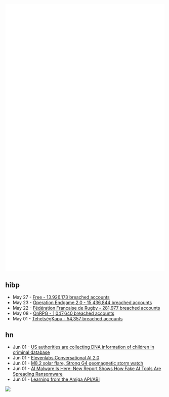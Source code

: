 ![Metrics](https://raw.githubusercontent.com/phixion/phixion/master/metrics.svg)

## hibp

<!--
for https://github.com/phixion/phixion/blob/main/.github/workflows/feeds.yml
-->
<!--START_SECTION:haveibeenpwnd-->
- May 27 - [Free - 13,926,173 breached accounts](https://haveibeenpwned.com/Breach/FreeMobile)
- May 23 - [Operation Endgame 2.0 - 15,436,844 breached accounts](https://haveibeenpwned.com/Breach/OperationEndgame2)
- May 22 - [Fédération Francaise de Rugby - 281,977 breached accounts](https://haveibeenpwned.com/Breach/FFR)
- May 08 - [OnRPG - 1,047,640 breached accounts](https://haveibeenpwned.com/Breach/OnRPG)
- May 01 - [TehetségKapu - 54,357 breached accounts](https://haveibeenpwned.com/Breach/TehetsegKapu)
<!--END_SECTION:haveibeenpwnd-->

## hn

<!--
for https://github.com/phixion/phixion/blob/main/.github/workflows/feeds.yml
-->
<!--START_SECTION:hn-->
- Jun 01 - [US authorities are collecting DNA information of children in criminal database](https://www.theguardian.com/us-news/2025/may/31/cbp-dna-collection-children-immigrants)
- Jun 01 - [Elevenlabs Conversational AI 2.0](https://elevenlabs.io/blog/conversational-ai-2-0)
- Jun 01 - [M8.2 solar flare, Strong G4 geomagnetic storm watch](https://www.spaceweatherlive.com/en/news/view/581/20250531-m8-2-solar-flare-strong-g4-geomagnetic-storm-watch.html)
- Jun 01 - [AI Malware Is Here: New Report Shows How Fake AI Tools Are Spreading Ransomware](https://blog.talosintelligence.com/fake-ai-tool-installers/)
- Jun 01 - [Learning from the Amiga API/ABI](https://asm-basic-coder.neocities.org/rants/amigaapilearn)
<!--END_SECTION:hn-->

<!--
for https://yhype.me
-->
![](https://hit.yhype.me/github/profile?user_id=13013670)
